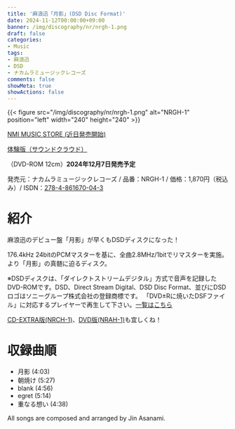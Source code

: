 ```yaml
---
title: '麻浪迅「月影」(DSD Disc Format)'
date: 2024-11-12T00:00:00+09:00
banner: /img/discography/nr/nrgh-1.png
draft: false
categories:
- Music
tags:
- 麻浪迅
- DSD
- ナカムラミュージックレコーズ
comments: false
showMeta: true
showActions: false
---
```


{{< figure src="/img/discography/nr/nrgh-1.png" alt="NRGH-1" position="left" width="240" height="240" >}}

[NMI MUSIC STORE (近日発売開始)](https://nmimusic.booth.pm/items/6308487)

[体験版（サウンドクラウド）](https://soundcloud.com/hayatehay/tsukikage-crossfade)

（DVD-ROM 12cm）**2024年12月7日発売予定**

発売元：ナカムラミュージックレコーズ / 品番：NRGH-1 / 価格：1,870円（税込み）/ ISDN：[278-4-861670-04-3](https://isdn.jp/2784861670043)

# 紹介
麻浪迅のデビュー盤「月影」が早くもDSDディスクになった！

176.4kHz 24bitのPCMマスターを基に、全曲2.8MHz/1bitでリマスターを実施。より「月影」の真髄に迫るディスク。

※DSDディスクは、「ダイレクトストリームデジタル」方式で音声を記録したDVD-ROMです。DSD、Direct Stream Digital、DSD Disc Format、並びにDSDロゴはソニーグループ株式会社の登録商標です。
「DVD±Rに焼いたDSFファイル」に対応するプレイヤーで再生して下さい。[一覧はこちら](/dsd-disc-compatible-list)

[CD-EXTRA版(NRCH-1)](/music/nrch-1)、[DVD版(NRAH-1)](/music/nrah-1)も宜しくね！

# 収録曲順
- 月影 (4:03)
- 朝焼け (5:27)
- blank (4:56)
- egret (5:14)
- 重なる想い (4:38)

All songs are composed and arranged by Jin Asanami.
